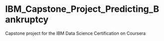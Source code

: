 # IBM_Capstone_Project_Predicting_Bankruptcy
Capstone project for the IBM Data Science Certification on Coursera
